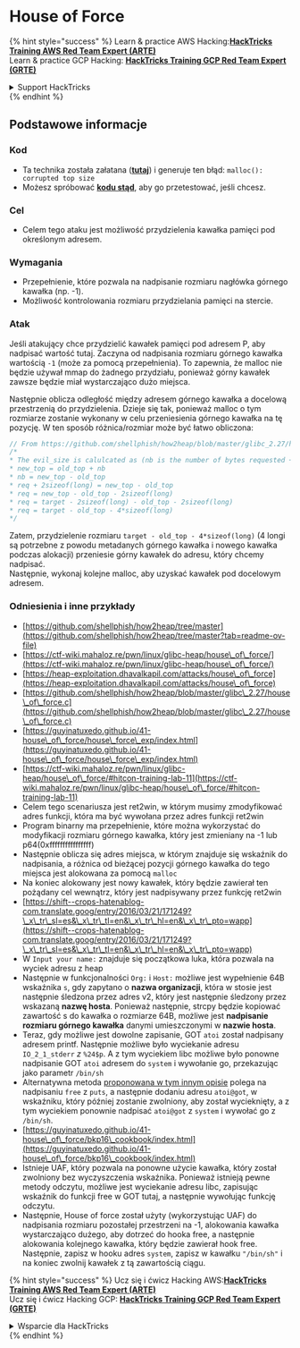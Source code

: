 # House of Force

{% hint style="success" %}
Learn & practice AWS Hacking:<img src="/.gitbook/assets/arte.png" alt="" data-size="line">[**HackTricks Training AWS Red Team Expert (ARTE)**](https://training.hacktricks.xyz/courses/arte)<img src="/.gitbook/assets/arte.png" alt="" data-size="line">\
Learn & practice GCP Hacking: <img src="/.gitbook/assets/grte.png" alt="" data-size="line">[**HackTricks Training GCP Red Team Expert (GRTE)**<img src="/.gitbook/assets/grte.png" alt="" data-size="line">](https://training.hacktricks.xyz/courses/grte)

<details>

<summary>Support HackTricks</summary>

* Check the [**subscription plans**](https://github.com/sponsors/carlospolop)!
* **Join the** 💬 [**Discord group**](https://discord.gg/hRep4RUj7f) or the [**telegram group**](https://t.me/peass) or **follow** us on **Twitter** 🐦 [**@hacktricks\_live**](https://twitter.com/hacktricks\_live)**.**
* **Share hacking tricks by submitting PRs to the** [**HackTricks**](https://github.com/carlospolop/hacktricks) and [**HackTricks Cloud**](https://github.com/carlospolop/hacktricks-cloud) github repos.

</details>
{% endhint %}

## Podstawowe informacje

### Kod

* Ta technika została załatana ([**tutaj**](https://sourceware.org/git/?p=glibc.git;a=commitdiff;h=30a17d8c95fbfb15c52d1115803b63aaa73a285c)) i generuje ten błąd: `malloc(): corrupted top size`
* Możesz spróbować [**kodu stąd**](https://guyinatuxedo.github.io/41-house\_of\_force/house\_force\_exp/index.html), aby go przetestować, jeśli chcesz.

### Cel

* Celem tego ataku jest możliwość przydzielenia kawałka pamięci pod określonym adresem.

### Wymagania

* Przepełnienie, które pozwala na nadpisanie rozmiaru nagłówka górnego kawałka (np. -1).
* Możliwość kontrolowania rozmiaru przydzielania pamięci na stercie.

### Atak

Jeśli atakujący chce przydzielić kawałek pamięci pod adresem P, aby nadpisać wartość tutaj. Zaczyna od nadpisania rozmiaru górnego kawałka wartością `-1` (może za pomocą przepełnienia). To zapewnia, że malloc nie będzie używał mmap do żadnego przydziału, ponieważ górny kawałek zawsze będzie miał wystarczająco dużo miejsca.

Następnie oblicza odległość między adresem górnego kawałka a docelową przestrzenią do przydzielenia. Dzieje się tak, ponieważ malloc o tym rozmiarze zostanie wykonany w celu przeniesienia górnego kawałka na tę pozycję. W ten sposób różnica/rozmiar może być łatwo obliczona:
```c
// From https://github.com/shellphish/how2heap/blob/master/glibc_2.27/house_of_force.c#L59C2-L67C5
/*
* The evil_size is calulcated as (nb is the number of bytes requested + space for metadata):
* new_top = old_top + nb
* nb = new_top - old_top
* req + 2sizeof(long) = new_top - old_top
* req = new_top - old_top - 2sizeof(long)
* req = target - 2sizeof(long) - old_top - 2sizeof(long)
* req = target - old_top - 4*sizeof(long)
*/
```
Zatem, przydzielenie rozmiaru `target - old_top - 4*sizeof(long)` (4 longi są potrzebne z powodu metadanych górnego kawałka i nowego kawałka podczas alokacji) przeniesie górny kawałek do adresu, który chcemy nadpisać.\
Następnie, wykonaj kolejne malloc, aby uzyskać kawałek pod docelowym adresem.

### Odniesienia i inne przykłady

* [https://github.com/shellphish/how2heap/tree/master](https://github.com/shellphish/how2heap/tree/master?tab=readme-ov-file)
* [https://ctf-wiki.mahaloz.re/pwn/linux/glibc-heap/house\_of\_force/](https://ctf-wiki.mahaloz.re/pwn/linux/glibc-heap/house\_of\_force/)
* [https://heap-exploitation.dhavalkapil.com/attacks/house\_of\_force](https://heap-exploitation.dhavalkapil.com/attacks/house\_of\_force)
* [https://github.com/shellphish/how2heap/blob/master/glibc\_2.27/house\_of\_force.c](https://github.com/shellphish/how2heap/blob/master/glibc\_2.27/house\_of\_force.c)
* [https://guyinatuxedo.github.io/41-house\_of\_force/house\_force\_exp/index.html](https://guyinatuxedo.github.io/41-house\_of\_force/house\_force\_exp/index.html)
* [https://ctf-wiki.mahaloz.re/pwn/linux/glibc-heap/house\_of\_force/#hitcon-training-lab-11](https://ctf-wiki.mahaloz.re/pwn/linux/glibc-heap/house\_of\_force/#hitcon-training-lab-11)
* Celem tego scenariusza jest ret2win, w którym musimy zmodyfikować adres funkcji, która ma być wywołana przez adres funkcji ret2win
* Program binarny ma przepełnienie, które można wykorzystać do modyfikacji rozmiaru górnego kawałka, który jest zmieniany na -1 lub p64(0xffffffffffffffff)
* Następnie oblicza się adres miejsca, w którym znajduje się wskaźnik do nadpisania, a różnica od bieżącej pozycji górnego kawałka do tego miejsca jest alokowana za pomocą `malloc`
* Na koniec alokowany jest nowy kawałek, który będzie zawierał ten pożądany cel wewnątrz, który jest nadpisywany przez funkcję ret2win
* [https://shift--crops-hatenablog-com.translate.goog/entry/2016/03/21/171249?\_x\_tr\_sl=es&\_x\_tr\_tl=en&\_x\_tr\_hl=en&\_x\_tr\_pto=wapp](https://shift--crops-hatenablog-com.translate.goog/entry/2016/03/21/171249?\_x\_tr\_sl=es&\_x\_tr\_tl=en&\_x\_tr\_hl=en&\_x\_tr\_pto=wapp)
* W `Input your name:` znajduje się początkowa luka, która pozwala na wyciek adresu z heap
* Następnie w funkcjonalności `Org:` i `Host:` możliwe jest wypełnienie 64B wskaźnika `s`, gdy zapytano o **nazwa organizacji**, która w stosie jest następnie śledzona przez adres v2, który jest następnie śledzony przez wskazaną **nazwę hosta**. Ponieważ następnie, strcpy będzie kopiować zawartość s do kawałka o rozmiarze 64B, możliwe jest **nadpisanie rozmiaru górnego kawałka** danymi umieszczonymi w **nazwie hosta**.
* Teraz, gdy możliwe jest dowolne zapisanie, GOT `atoi` został nadpisany adresem printf. Następnie możliwe było wyciekanie adresu `IO_2_1_stderr` _z_ `%24$p`. A z tym wyciekiem libc możliwe było ponowne nadpisanie GOT `atoi` adresem do `system` i wywołanie go, przekazując jako parametr `/bin/sh`
* Alternatywna metoda [proponowana w tym innym opisie](https://ctf-wiki.mahaloz.re/pwn/linux/glibc-heap/house\_of\_force/#2016-bctf-bcloud) polega na nadpisaniu `free` z `puts`, a następnie dodaniu adresu `atoi@got`, w wskaźniku, który później zostanie zwolniony, aby został wycieknięty, a z tym wyciekiem ponownie nadpisać `atoi@got` z `system` i wywołać go z `/bin/sh`.
* [https://guyinatuxedo.github.io/41-house\_of\_force/bkp16\_cookbook/index.html](https://guyinatuxedo.github.io/41-house\_of\_force/bkp16\_cookbook/index.html)
* Istnieje UAF, który pozwala na ponowne użycie kawałka, który został zwolniony bez wyczyszczenia wskaźnika. Ponieważ istnieją pewne metody odczytu, możliwe jest wyciekanie adresu libc, zapisując wskaźnik do funkcji free w GOT tutaj, a następnie wywołując funkcję odczytu.
* Następnie, House of force został użyty (wykorzystując UAF) do nadpisania rozmiaru pozostałej przestrzeni na -1, alokowania kawałka wystarczająco dużego, aby dotrzeć do hooka free, a następnie alokowania kolejnego kawałka, który będzie zawierał hook free. Następnie, zapisz w hooku adres `system`, zapisz w kawałku `"/bin/sh"` i na koniec zwolnij kawałek z tą zawartością ciągu.

{% hint style="success" %}
Ucz się i ćwicz Hacking AWS:<img src="/.gitbook/assets/arte.png" alt="" data-size="line">[**HackTricks Training AWS Red Team Expert (ARTE)**](https://training.hacktricks.xyz/courses/arte)<img src="/.gitbook/assets/arte.png" alt="" data-size="line">\
Ucz się i ćwicz Hacking GCP: <img src="/.gitbook/assets/grte.png" alt="" data-size="line">[**HackTricks Training GCP Red Team Expert (GRTE)**<img src="/.gitbook/assets/grte.png" alt="" data-size="line">](https://training.hacktricks.xyz/courses/grte)

<details>

<summary>Wsparcie dla HackTricks</summary>

* Sprawdź [**plany subskrypcyjne**](https://github.com/sponsors/carlospolop)!
* **Dołącz do** 💬 [**grupy Discord**](https://discord.gg/hRep4RUj7f) lub [**grupy telegramowej**](https://t.me/peass) lub **śledź** nas na **Twitterze** 🐦 [**@hacktricks\_live**](https://twitter.com/hacktricks\_live)**.**
* **Dziel się sztuczkami hackingowymi, przesyłając PR-y do** [**HackTricks**](https://github.com/carlospolop/hacktricks) i [**HackTricks Cloud**](https://github.com/carlospolop/hacktricks-cloud) repozytoriów github.

</details>
{% endhint %}
